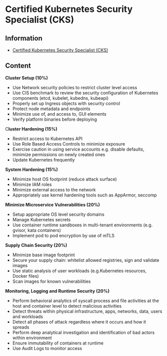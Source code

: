 # Certified Kubernetes Security Specialist (CKS)

## Information

* [Certified Kubernetes Security Specialist (CKS)](https://training.linuxfoundation.org/certification/certified-kubernetes-security-specialist/)

## Content 


**Cluster Setup (10%)**

- Use Network security policies to restrict cluster level access
- Use CIS benchmark to review the security configuration of Kubernetes components (etcd, kubelet, kubedns, kubeapi)
- Properly set up Ingress objects with security control
- Protect node metadata and endpoints
- Minimize use of, and access to, GUI elements
- Verify platform binaries before deploying

C**luster Hardening (15%)**

- Restrict access to Kubernetes API
- Use Role Based Access Controls to minimize exposure
- Exercise caution in using service accounts e.g. disable defaults, minimize permissions on newly created ones
- Update Kubernetes frequently

**System Hardening (15%)**

- Minimize host OS footprint (reduce attack surface)
- Minimize IAM roles
- Minimize external access to the network
- Appropriately use kernel hardening tools such as AppArmor, seccomp

**Minimize Microservice Vulnerabilities (20%)**

- Setup appropriate OS level security domains
- Manage Kubernetes secrets
- Use container runtime sandboxes in multi-tenant environments (e.g. gvisor, kata containers)
- Implement pod to pod encryption by use of mTLS

**Supply Chain Security (20%)**

- Minimize base image footprint
- Secure your supply chain: whitelist allowed registries, sign and validate images
- Use static analysis of user workloads (e.g.Kubernetes resources, Docker files)
- Scan images for known vulnerabilities

**Monitoring, Logging and Runtime Security (20%)**

- Perform behavioral analytics of syscall process and file activities at the host and container level to detect malicious activities
- Detect threats within physical infrastructure, apps, networks, data, users and workloads
- Detect all phases of attack regardless where it occurs and how it spreads
- Perform deep analytical investigation and identification of bad actors within environment
- Ensure immutability of containers at runtime
- Use Audit Logs to monitor access
